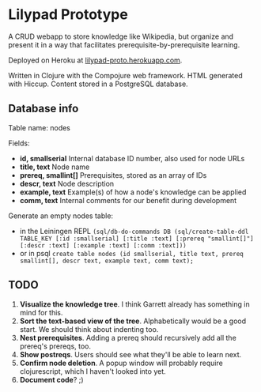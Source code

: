 Lilypad Prototype
=================

A CRUD webapp to store knowledge like Wikipedia, but organize and present it in a way that facilitates prerequisite-by-prerequisite learning.

Deployed on Heroku at 
[lilypad-proto.herokuapp.com](http://lilypad-proto.herokuapp.com).

Written in Clojure with the Compojure web framework.  HTML generated with Hiccup.  Content stored in a PostgreSQL database.

Database info
-------------

Table name: nodes

Fields:
* **id, smallserial** Internal database ID number, also used for node URLs
* **title, text** Node name
* **prereq, smallint[]** Prerequisites, stored as an array of IDs
* **descr, text** Node description
* **example, text** Example(s) of how a node's knowledge can be applied
* **comm, text** Internal comments for our benefit during development

Generate an empty nodes table:
* in the Leiningen REPL
  `(sql/db-do-commands DB (sql/create-table-ddl TABLE_KEY [:id :smallserial] [:title :text] [:prereq "smallint[]"] [:descr :text] [:example :text] [:comm :text]))`
* or in psql
  `create table nodes (id smallserial, title text, prereq smallint[], descr text, example text, comm text);`

TODO 
----

1.  **Visualize the knowledge tree**.  I think Garrett already has something in mind for this.
2.  **Sort the text-based view of the tree**.  Alphabetically would be a good start.  We should think about indenting too.
3.  **Nest prerequisites**.  Adding a prereq should recursively add all the prereq's prereqs, too.
4.  **Show postreqs**.  Users should see what they'll be able to learn next.
5.  **Confirm node deletion**.  A popup window will probably require clojurescript, which I haven't looked into yet.
6.  **Document code**?  ;)
